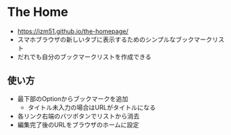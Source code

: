 # The Home
- https://izm51.github.io/the-homepage/
- スマホブラウザの新しいタブに表示するためのシンプルなブックマークリスト
- だれでも自分のブックマークリストを作成できる
## 使い方
  - 最下部のOptionからブックマークを追加
    - タイトル未入力の場合はURLがタイトルになる
  - 各リンク右端のバツボタンでリストから消去
  - 編集完了後のURLをブラウザのホームに設定
